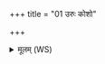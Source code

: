 +++
title = "01 उरुः कोशो"

+++
<details><summary>मूलम् (WS)</summary>

उरुः कोशो वसुधानस्तवायं यस्मिन्निमा विश्वा भुवनान्यन्तः ।  
स नो मृड पशुपते नमस्ते  
परः क्रोष्टारो अभिभाः श्वानः परो यन्त्वघरुदो विकेश्यः ॥ १ ॥
</details>